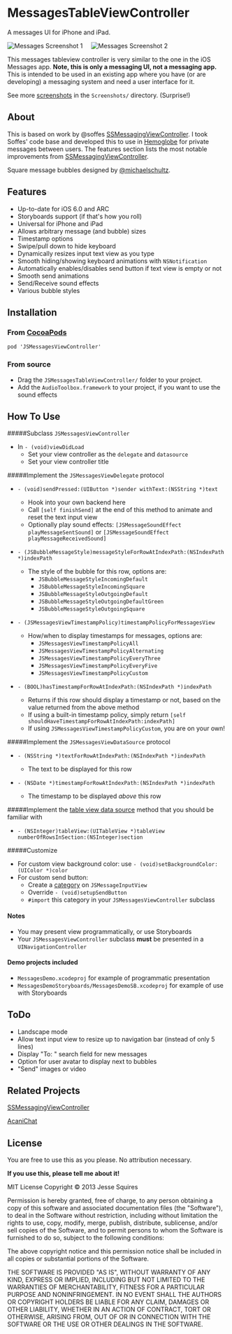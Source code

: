 # MessagesTableViewController

A messages UI for iPhone and iPad.

![Messages Screenshot 1][img1] &nbsp;&nbsp;&nbsp; ![Messages Screenshot 2][img2]

This messages tableview controller is very similar to the one in the iOS Messages app. **Note, this is only a messaging UI, not a messaging app.** This is intended to be used in an existing app where you have (or are developing) a messaging system and need a user interface for it.

See more [screenshots](https://github.com/jessesquires/MessagesTableViewController/tree/master/Screenshots) in the `Screenshots/` directory. (Surprise!)

## About

This is based on work by @soffes [SSMessagingViewController][ss]. I took Soffes' code base and developed this to use in [Hemoglobe](http://www.hemoglobe.com) for private messages between users. The features section lists the most notable improvements from [SSMessagingViewController][ss].

Square message bubbles designed by [@michaelschultz](http://www.twitter.com/michaelschultz).

## Features 

* Up-to-date for iOS 6.0 and ARC
* Storyboards support (if that's how you roll)
* Universal for iPhone and iPad
* Allows arbitrary message (and bubble) sizes
* Timestamp options
* Swipe/pull down to hide keyboard
* Dynamically resizes input text view as you type
* Smooth hiding/showing keyboard animations with `NSNotification`
* Automatically enables/disables send button if text view is empty or not
* Smooth send animations
* Send/Receive sound effects
* Various bubble styles

## Installation

### From [CocoaPods](http://www.cocoapods.org)

    pod 'JSMessagesViewController'

### From source

* Drag the `JSMessagesTableViewController/` folder to your project.
* Add the `AudioToolbox.framework` to your project, if you want to use the sound effects

## How To Use

#####Subclass `JSMessagesViewController`

* In `- (void)viewDidLoad`
	* Set your view controller as the `delegate` and `datasource`
	* Set your view controller title

#####Implement the `JSMessagesViewDelegate` protocol

* `- (void)sendPressed:(UIButton *)sender withText:(NSString *)text`
	* Hook into your own backend here
	* Call `[self finishSend]` at the end of this method to animate and reset the text input view
	* Optionally play sound effects: `[JSMessageSoundEffect playMessageSentSound]` or `[JSMessageSoundEffect playMessageReceivedSound]`

* `- (JSBubbleMessageStyle)messageStyleForRowAtIndexPath:(NSIndexPath *)indexPath`
	* The style of the bubble for this row, options are:
		* `JSBubbleMessageStyleIncomingDefault`
		* `JSBubbleMessageStyleIncomingSquare`
		* `JSBubbleMessageStyleOutgoingDefault`
		* `JSBubbleMessageStyleOutgoingDefaultGreen`
		* `JSBubbleMessageStyleOutgoingSquare`

* `- (JSMessagesViewTimestampPolicy)timestampPolicyForMessagesView`
	* How/when to display timestamps for messages, options are:
		* `JSMessagesViewTimestampPolicyAll`
		* `JSMessagesViewTimestampPolicyAlternating`
		* `JSMessagesViewTimestampPolicyEveryThree`
		* `JSMessagesViewTimestampPolicyEveryFive`
		* `JSMessagesViewTimestampPolicyCustom`

* `- (BOOL)hasTimestampForRowAtIndexPath:(NSIndexPath *)indexPath`
	* Returns if this row should display a timestamp or not, based on the value returned from the above method
	* If using a built-in timestamp policy, simply return `[self shouldHaveTimestampForRowAtIndexPath:indexPath]`
	* If using `JSMessagesViewTimestampPolicyCustom`, you are on your own!

#####Implement the `JSMessagesViewDataSource` protocol

* `- (NSString *)textForRowAtIndexPath:(NSIndexPath *)indexPath`
	* The text to be displayed for this row

* `- (NSDate *)timestampForRowAtIndexPath:(NSIndexPath *)indexPath`
	* The timestamp to be displayed *above* this row

#####Implement the [table view data source][ref1] method that you should be familiar with

* `- (NSInteger)tableView:(UITableView *)tableView numberOfRowsInSection:(NSInteger)section`

#####Customize

* For custom view background color: use `- (void)setBackgroundColor:(UIColor *)color`
* For custom send button:
	* Create a [category][ref2] on `JSMessageInputView`
	* Override `- (void)setupSendButton`
	* `#import` this category in your `JSMessagesViewController` subclass 

#### Notes

* You may present view programmatically, or use Storyboards
* Your `JSMessagesViewController` subclass **must** be presented in a `UINavigationController`

#### Demo projects included

* `MessagesDemo.xcodeproj` for example of programmatic presentation
* `MessagesDemoStoryboards/MessagesDemoSB.xcodeproj` for example of use with Storyboards

## ToDo

* Landscape mode
* Allow text input view to resize up to navigation bar (instead of only 5 lines)
* Display "To: <recipient>" search field for new messages
* Option for user avatar to display next to bubbles
* "Send" images or video

## Related Projects

[SSMessagingViewController][ss]

[AcaniChat](https://github.com/acani/AcaniChat)


## License

You are free to use this as you please. No attribution necessary. 

**If you use this, please tell me about it!**

MIT License
Copyright &copy; 2013 Jesse Squires

Permission is hereby granted, free of charge, to any person obtaining a copy of this software and associated documentation files (the "Software"), to deal in the Software without restriction, including without limitation the rights to use, copy, modify, merge, publish, distribute, sublicense, and/or sell copies of the Software, and to permit persons to whom the Software is furnished to do so, subject to the following conditions:

The above copyright notice and this permission notice shall be included in all copies or substantial portions of the Software.

THE SOFTWARE IS PROVIDED "AS IS", WITHOUT WARRANTY OF ANY KIND, EXPRESS OR IMPLIED, INCLUDING BUT NOT LIMITED TO THE WARRANTIES OF MERCHANTABILITY, FITNESS FOR A PARTICULAR PURPOSE AND NONINFRINGEMENT. IN NO EVENT SHALL THE AUTHORS OR COPYRIGHT HOLDERS BE LIABLE FOR ANY CLAIM, DAMAGES OR OTHER LIABILITY, WHETHER IN AN ACTION OF CONTRACT, TORT OR OTHERWISE, ARISING FROM, OUT OF OR IN CONNECTION WITH THE SOFTWARE OR THE USE OR OTHER DEALINGS IN THE SOFTWARE.


[ss]:https://github.com/soffes/ssmessagesviewcontroller

[ref1]:http://developer.apple.com/library/ios/#documentation/uikit/reference/UITableViewDataSource_Protocol/Reference/Reference.html#//apple_ref/occ/intf/UITableViewDataSource
[ref2]:http://developer.apple.com/library/ios/#documentation/cocoa/conceptual/ProgrammingWithObjectiveC/CustomizingExistingClasses/CustomizingExistingClasses.html

[img1]:https://raw.github.com/jessesquires/MessagesTableViewController/master/Screenshots/iphone5-screenshot1.png
[img2]:https://raw.github.com/jessesquires/MessagesTableViewController/master/Screenshots/iphone5-screenshot2.png
[img3]:https://raw.github.com/jessesquires/MessagesTableViewController/master/Screenshots/iphone5-screenshot3.png
